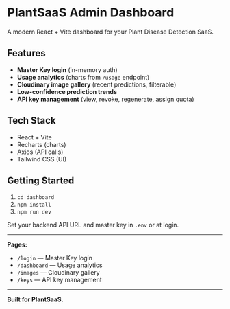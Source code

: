 # PlantSaaS Admin Dashboard

A modern React + Vite dashboard for your Plant Disease Detection SaaS.

## Features

- **Master Key login** (in-memory auth)
- **Usage analytics** (charts from `/usage` endpoint)
- **Cloudinary image gallery** (recent predictions, filterable)
- **Low-confidence prediction trends**
- **API key management** (view, revoke, regenerate, assign quota)

## Tech Stack
- React + Vite
- Recharts (charts)
- Axios (API calls)
- Tailwind CSS (UI)

## Getting Started

1. `cd dashboard`
2. `npm install`
3. `npm run dev`

Set your backend API URL and master key in `.env` or at login.

---

**Pages:**
- `/login` — Master Key login
- `/dashboard` — Usage analytics
- `/images` — Cloudinary gallery
- `/keys` — API key management

---

**Built for PlantSaaS.** 